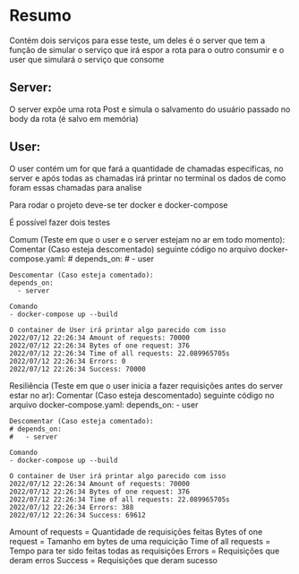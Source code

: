# Resumo
Contém dois serviços para esse teste, um deles é o server que tem a função de simular o serviço que irá espor a rota para o outro consumir e o user que simulará o serviço que consome

## Server:
O server expõe uma rota Post e simula o salvamento do usuário passado no body da rota (é salvo em memória)

## User:
O user contém um for que fará a quantidade de chamadas específicas, no server e após todas as chamadas irá printar no terminal os dados de como foram essas chamadas para analise

Para rodar o projeto deve-se ter docker e docker-compose

É possível fazer dois testes

Comum (Teste em que o user e o server estejam no ar em todo momento):
    Comentar (Caso esteja descomentado) seguinte código no arquivo docker-compose.yaml:
    # depends_on:
    #   - user

    Descomentar (Caso esteja comentado):
    depends_on:
      - server

    Comando 
    - docker-compose up --build

    O container de User irá printar algo parecido com isso
    2022/07/12 22:26:34 Amount of requests: 70000
    2022/07/12 22:26:34 Bytes of one request: 376
    2022/07/12 22:26:34 Time of all requests: 22.089965705s
    2022/07/12 22:26:34 Errors: 0
    2022/07/12 22:26:34 Success: 70000

Resiliência (Teste em que o user inicia a fazer requisições antes do server estar no ar):
    Comentar (Caso esteja descomentado) seguinte código no arquivo docker-compose.yaml:
    depends_on:
      - user

    Descomentar (Caso esteja comentado):
    # depends_on:
    #   - server

    Comando 
    - docker-compose up --build

    O container de User irá printar algo parecido com isso
    2022/07/12 22:26:34 Amount of requests: 70000
    2022/07/12 22:26:34 Bytes of one request: 376
    2022/07/12 22:26:34 Time of all requests: 22.089965705s
    2022/07/12 22:26:34 Errors: 388
    2022/07/12 22:26:34 Success: 69612

Amount of requests = Quantidade de requisições feitas
Bytes of one request = Tamanho em bytes de uma requicição
Time of all requests = Tempo para ter sido feitas todas as requisições
Errors = Requisições que deram erros
Success = Requisições que deram sucesso
